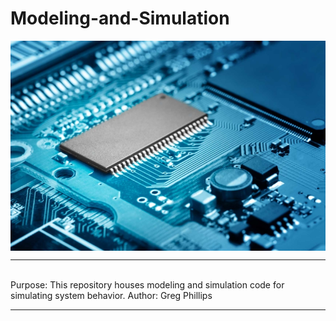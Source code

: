 <h1><b>Modeling-and-Simulation</b></h1>

<img src="./img/circuit.jpg" title="circuit picture" alt="circuit logo" style="display: block; margin: auto;" />

<hr>

<br>
Purpose: This repository houses modeling and simulation code for simulating system behavior. 
Author: Greg Phillips</br>   
<hr>